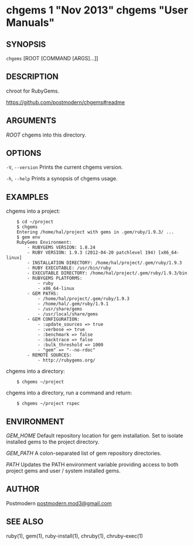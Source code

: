 # chgems 1 "Nov 2013" chgems "User Manuals"

## SYNOPSIS

`chgems` [ROOT [COMMAND [ARGS]...]]

## DESCRIPTION

chroot for RubyGems.

https://github.com/postmodern/chgems#readme

## ARGUMENTS

*ROOT*
	chgems into this directory.

## OPTIONS

`-V`, `--version`
	Prints the current chgems version.

`-h`, `--help`
	Prints a synopsis of chgems usage.

## EXAMPLES

chgems into a project:

        $ cd ~/project
        $ chgems
        Entering /home/hal/project with gems in .gem/ruby/1.9.3/ ...
        $ gem env
        RubyGems Environment:
            - RUBYGEMS VERSION: 1.8.24
            - RUBY VERSION: 1.9.3 (2012-04-20 patchlevel 194) [x86_64-linux]
            - INSTALLATION DIRECTORY: /home/hal/project/.gem/ruby/1.9.3
            - RUBY EXECUTABLE: /usr/bin/ruby
            - EXECUTABLE DIRECTORY: /home/hal/project/.gem/ruby/1.9.3/bin
            - RUBYGEMS PLATFORMS:
                - ruby
                - x86_64-linux
            - GEM PATHS:
                - /home/hal/project/.gem/ruby/1.9.3
                - /home/hal/.gem/ruby/1.9.1
                - /usr/share/gems
                - /usr/local/share/gems
            - GEM CONFIGURATION:
                - :update_sources => true
                - :verbose => true
                - :benchmark => false
                - :backtrace => false
                - :bulk_threshold => 1000
                - "gem" => "--no-rdoc"
            - REMOTE SOURCES:
                - http://rubygems.org/

chgems into a directory:

        $ chgems ~/project

chgems into a directory, run a command and return:

        $ chgems ~/project rspec

## ENVIRONMENT

*GEM_HOME*
	Default repository location for gem installation. Set to isolate installed gems to the project directory.
    
*GEM_PATH*
	A colon-separated list of gem repository directories.

*PATH*
	Updates the PATH environment variable providing access to both project gems and user / system installed gems.

## AUTHOR

Postmodern <postmodern.mod3@gmail.com>

## SEE ALSO

ruby(1), gem(1), ruby-install(1), chruby(1), chruby-exec(1)
